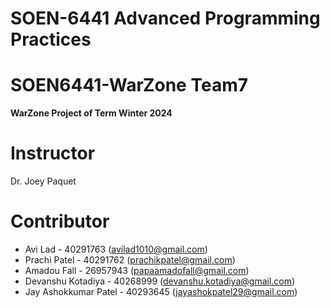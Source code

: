 # SOEN-6441 Advanced Programming Practices
# **SOEN6441-WarZone Team7**
**WarZone Project of Term Winter 2024**

# Instructor
Dr. Joey Paquet

# Contributor
* Avi Lad - 40291763 (avilad1010@gmail.com)
* Prachi Patel - 40291762 (prachikpatel@gmail.com)
* Amadou Fall - 26957943  (papaamadofall@gmail.com)
* Devanshu Kotadiya - 40268999 (devanshu.kotadiya@gmail.com)
* Jay Ashokkumar Patel - 40293645 (jayashokpatel29@gmail.com)


